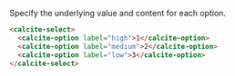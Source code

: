 Specify the underlying value and content for each option.

```html
<calcite-select>
  <calcite-option label="high">1</calcite-option>
  <calcite-option label="medium">2</calcite-option>
  <calcite-option label="low">3</calcite-option>
</calcite-select>
```
